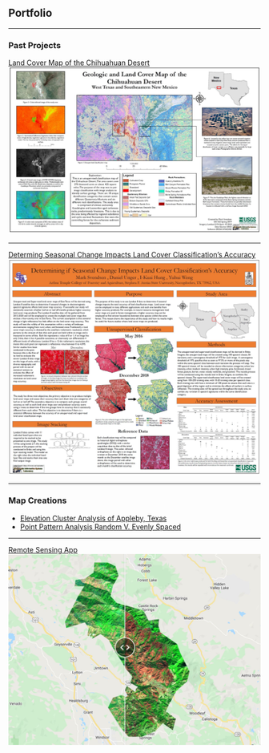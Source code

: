 ## Portfolio

---

### Past Projects 

[Land Cover Map of the Chihuahuan Desert](/pdf/marksvendsen_landcover.pdf)
<img src="images/landcover.JPG?raw=true"/>

---
[Determing Seasonal Change Impacts Land Cover Classification’s Accuracy](/pdf/msvendsen_poster.pdf)
<img src="images/change.JPG?raw=true"/>

---

### Map Creations

- [Elevation Cluster Analysis of Appleby, Texas](https://arcg.is/1jH5jm)
- [Point Pattern Analysis Random V. Evenly Spaced](https://arcg.is/SXe4b)

---

[Remote Sensing App](/images/split.JPG)
<img src="images/split.JPG?raw=true"/>
